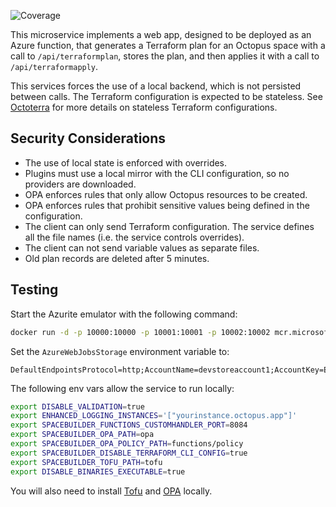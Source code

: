 ![Coverage](https://img.shields.io/badge/Coverage-55.2%25-yellow)

This microservice implements a web app, designed to be deployed as an Azure function, that generates a Terraform plan for an Octopus space with a call to `/api/terraformplan`, stores the plan, and then applies it with a call to `/api/terraformapply`. 

This services forces the use of a local backend, which is not persisted between calls. The Terraform configuration is expected to be stateless. See [Octoterra](https://github.com/OctopusSolutionsEngineering/OctopusTerraformExport) for more details on stateless Terraform configurations.

## Security Considerations

* The use of local state is enforced with overrides.
* Plugins must use a local mirror with the CLI configuration, so no providers are downloaded.
* OPA enforces rules that only allow Octopus resources to be created.
* OPA enforces rules that prohibit sensitive values being defined in the configuration.
* The client can only send Terraform configuration. The service defines all the file names (i.e. the service controls overrides).
* The client can not send variable values as separate files.
* Old plan records are deleted after 5 minutes.

## Testing

Start the Azurite emulator with the following command:

```bash
docker run -d -p 10000:10000 -p 10001:10001 -p 10002:10002 mcr.microsoft.com/azure-storage/azurite
```

Set the `AzureWebJobsStorage` environment variable to:

```
DefaultEndpointsProtocol=http;AccountName=devstoreaccount1;AccountKey=Eby8vdM02xNOcqFlqUwJPLlmEtlCDXJ1OUzFT50uSRZ6IFsuFq2UVErCz4I6tq/K1SZFPTOtr/KBHBeksoGMGw==;TableEndpoint=http://127.0.0.1:10002/devstoreaccount1;
```

The following env vars allow the service to run locally:
```bash
export DISABLE_VALIDATION=true
export ENHANCED_LOGGING_INSTANCES='["yourinstance.octopus.app"]'
export SPACEBUILDER_FUNCTIONS_CUSTOMHANDLER_PORT=8084
export SPACEBUILDER_OPA_PATH=opa
export SPACEBUILDER_OPA_POLICY_PATH=functions/policy
export SPACEBUILDER_DISABLE_TERRAFORM_CLI_CONFIG=true
export SPACEBUILDER_TOFU_PATH=tofu
export DISABLE_BINARIES_EXECUTABLE=true
```

You will also need to install [Tofu](https://opentofu.org/docs/intro/install/) and [OPA](https://www.openpolicyagent.org/docs/latest/#running-opa) locally.